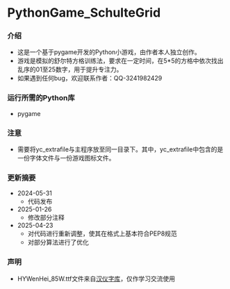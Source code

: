 # PythonGame_SchulteGrid
### 介绍
- 这是一个基于pygame开发的Python小游戏，由作者本人独立创作。
- 游戏是模拟的舒尔特方格训练法，要求在一定时间，在5*5的方格中依次找出乱序的01至25数字，用于提升专注力。
- 如果遇到任何bug，欢迎联系作者：QQ-3241982429

### 运行所需的Python库
- pygame

### 注意
- 需要将yc_extrafile与主程序放至同一目录下。其中，yc_extrafile中包含的是一份字体文件与一份游戏图标文件。

### 更新摘要
- 2024-05-31
  - 代码发布
- 2025-01-26
  - 修改部分注释
- 2025-04-23
  - 对代码进行重新调整，使其在格式上基本符合PEP8规范
  - 对部分算法进行了优化

### 声明
- HYWenHei_85W.ttf文件来自[汉仪字库](https://www.hanyi.com.cn/productdetail.php?id=992&type=0)，仅作学习交流使用
